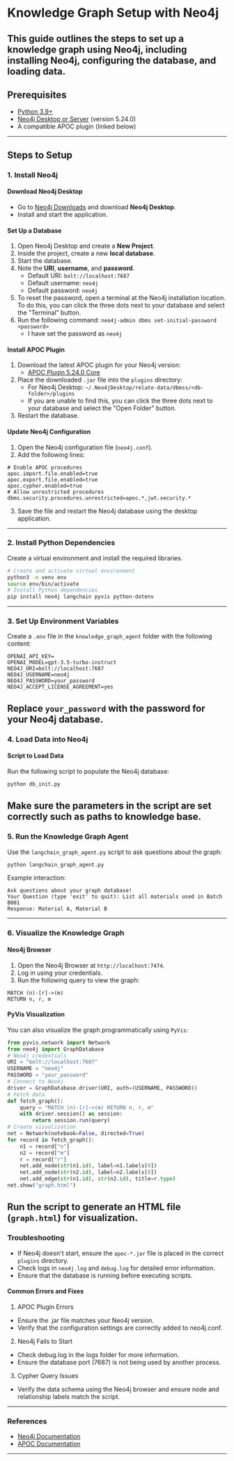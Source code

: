 # Knowledge Graph Setup with Neo4j
This guide outlines the steps to set up a knowledge graph using Neo4j, including installing Neo4j, configuring the database, and loading data.
---
## Prerequisites
- [Python 3.9+](https://www.python.org/downloads/)
- [Neo4j Desktop or Server](https://neo4j.com/download/) (version 5.24.0)
- A compatible APOC plugin (linked below)
---
## Steps to Setup
### 1. Install Neo4j
#### Download Neo4j Desktop
- Go to [Neo4j Downloads](https://neo4j.com/download/) and download **Neo4j Desktop**.
- Install and start the application.
#### Set Up a Database
1. Open Neo4j Desktop and create a **New Project**.
2. Inside the project, create a new **local database**.
3. Start the database.
4. Note the **URI**, **username**, and **password**.
   - Default URI: `bolt://localhost:7687`
   - Default username: `neo4j`
   - Default password: `neo4j`
5. To reset the password, open a terminal at the Neo4j installation location. To do this, you can click the three dots next to your database and select the "Terminal" button. 
6. Run the following command: `neo4j-admin dbms set-initial-password <password>`
    - I have set the password as `neo4j`
#### Install APOC Plugin
1. Download the latest APOC plugin for your Neo4j version:
   - [APOC Plugin 5.24.0 Core](https://github.com/neo4j/apoc/releases/download/5.24.0/apoc-5.24.0-core.jar)
2. Place the downloaded `.jar` file into the `plugins` directory:
   - For Neo4j Desktop: `~/.Neo4jDesktop/relate-data/dbmss/<db-folder>/plugins`
   - If you are unable to find this, you can click the three dots next to your database and select the "Open Folder" button.
3. Restart the database.
#### Update Neo4j Configuration
1. Open the Neo4j configuration file (`neo4j.conf`).
2. Add the following lines:
```plaintext
# Enable APOC procedures
apoc.import.file.enabled=true
apoc.export.file.enabled=true
apoc.cypher.enabled=true
# Allow unrestricted procedures
dbms.security.procedures.unrestricted=apoc.*,jwt.security.*
```
3. Save the file and restart the Neo4j database using the desktop application.
---
### 2. Install Python Dependencies
Create a virtual environment and install the required libraries.
```bash
# Create and activate virtual environment
python3 -m venv env
source env/bin/activate
# Install Python dependencies
pip install neo4j langchain pyvis python-dotenv
```
---
### 3. Set Up Environment Variables
Create a `.env` file in the `knowledge_graph_agent` folder with the following content:
```plaintext
OPENAI_API_KEY=
OPENAI_MODEL=gpt-3.5-turbo-instruct
NEO4J_URI=bolt://localhost:7687
NEO4J_USERNAME=neo4j
NEO4J_PASSWORD=your_password
NEO4J_ACCEPT_LICENSE_AGREEMENT=yes
```
Replace `your_password` with the password for your Neo4j database.
---
### 4. Load Data into Neo4j
#### Script to Load Data
Run the following script to populate the Neo4j database:
```bash
python db_init.py
```
Make sure the parameters in the script are set correctly such as paths to knowledge base.
---
### 5. Run the Knowledge Graph Agent
Use the `langchain_graph_agent.py` script to ask questions about the graph:
```bash
python langchain_graph_agent.py
```
Example interaction:
```plaintext
Ask questions about your graph database!
Your Question (type 'exit' to quit): List all materials used in Batch B001
Response: Material A, Material B
```
---
### 6. Visualize the Knowledge Graph
#### Neo4j Browser
1. Open the Neo4j Browser at `http://localhost:7474`.
2. Log in using your credentials.
3. Run the following query to view the graph:
```cypher
MATCH (n)-[r]->(m)
RETURN n, r, m
```
#### PyVis Visualization
You can also visualize the graph programmatically using `PyVis`:
```python
from pyvis.network import Network
from neo4j import GraphDatabase
# Neo4j credentials
URI = "bolt://localhost:7687"
USERNAME = "neo4j"
PASSWORD = "your_password"
# Connect to Neo4j
driver = GraphDatabase.driver(URI, auth=(USERNAME, PASSWORD))
# Fetch data
def fetch_graph():
    query = "MATCH (n)-[r]->(m) RETURN n, r, m"
    with driver.session() as session:
        return session.run(query)
# Create visualization
net = Network(notebook=False, directed=True)
for record in fetch_graph():
    n1 = record["n"]
    n2 = record["m"]
    r = record["r"]
    net.add_node(str(n1.id), label=n1.labels[0])
    net.add_node(str(n2.id), label=n2.labels[0])
    net.add_edge(str(n1.id), str(n2.id), title=r.type)
net.show("graph.html")
```
Run the script to generate an HTML file (`graph.html`) for visualization.
---
### Troubleshooting
- If Neo4j doesn't start, ensure the `apoc-*.jar` file is placed in the correct `plugins` directory.
- Check logs in `neo4j.log` and `debug.log` for detailed error information.
- Ensure that the database is running before executing scripts.

#### Common Errors and Fixes
1. APOC Plugin Errors
 - Ensure the .jar file matches your Neo4j version.
 - Verify that the configuration settings are correctly added to neo4j.conf.
2. Neo4j Fails to Start
 - Check debug.log in the logs folder for more information.
 - Ensure the database port (7687) is not being used by another process.
3. Cypher Query Issues
- Verify the data schema using the Neo4j browser and ensure node and relationship labels match the script.

---
### References
- [Neo4j Documentation](https://neo4j.com/docs/)
- [APOC Documentation](https://neo4j.com/labs/apoc/)
---